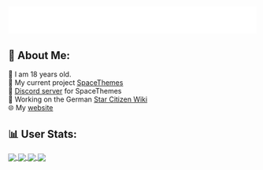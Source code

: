 <img src="./hello.svg" alt="Hello">

## 💫 About Me:
🧑 I am 18 years old. <br>
🔭 My current project [SpaceThemes](https://spaceenergy.github.io/projects/spacetheme/) <br>
🤝 [Discord server](https://discord.gg/7Zv8Xz3Vzn) for SpaceThemes <br>
🔧 Working on the German [Star Citizen Wiki](https://star-citizen.wiki) <br>
🌐 My [website](https://spaceenergy.github.io)

<!-- ## 📊 User Stats:
<a href="https://github.com/anuraghazra/github-readme-stats#gh-dark-mode-only">
  <img height=200 align="center" src="https://github-readme-stats.vercel.app/api?username=SpaceEnergy&include_all_commits=true&number_format=long&show_icons=true&bg_color=0a0a0a&title_color=666cff&icon_color=666cff&border_color=1e1e1e&border_radius=8" />
</a>
<a href="https://github.com/anuraghazra/github-readme-stats#gh-light-mode-only">
  <img height=200 align="center" src="https://github-readme-stats.vercel.app/api?username=SpaceEnergy&include_all_commits=true&number_format=long&show_icons=true&bg_color=fafafa&title_color=666cff&icon_color=666cff&border_color=bcbcbc&border_radius=8" />
</a>

<a href="https://github.com/anuraghazra/convoychat#gh-dark-mode-only">
  <img height=200 align="center" src="https://github-readme-stats.vercel.app/api/top-langs?username=SpaceEnergy&card_width=280&bg_color=0a0a0a&title_color=666cff&border_color=1e1e1e&border_radius=8" />
</a>
<a href="https://github.com/anuraghazra/convoychat#gh-light-mode-only">
  <img height=200 align="center" src="https://github-readme-stats.vercel.app/api/top-langs?username=SpaceEnergy&card_width=280&bg_color=fafafa&title_color=666cff&border_color=bcbcbc&border_radius=8" />
</a> -->

## 📊 User Stats:
<a href="https://github.com/anuraghazra/github-readme-stats#gh-dark-mode-only">
  <img height=200 align="center" src="https://github-readme-stats-git-masterorgs-github-readme-stats-team.vercel.app/api?username=SpaceEnergy&include_orgs=true&count_private=true&include_all_commits=true&number_format=long&show_icons=true&bg_color=0a0a0a&title_color=666cff&icon_color=666cff&border_color=1e1e1e&border_radius=8" />
</a>
<a href="https://github.com/anuraghazra/github-readme-stats#gh-light-mode-only">
  <img height=200 align="center" src="https://github-readme-stats-git-masterorgs-github-readme-stats-team.vercel.app/api?username=SpaceEnergy&include_orgs=true&count_private=true&include_all_commits=true&number_format=long&show_icons=true&bg_color=fafafa&title_color=666cff&icon_color=666cff&border_color=bcbcbc&border_radius=8" />
</a>

<a href="https://github.com/anuraghazra/convoychat#gh-dark-mode-only">
  <img height=200 align="center" src="https://github-readme-stats-git-masterorgs-github-readme-stats-team.vercel.app/api/top-langs?username=SpaceEnergy&include_orgs=true&count_private=true&card_width=280&bg_color=0a0a0a&title_color=666cff&border_color=1e1e1e&border_radius=8" />
</a>
<a href="https://github.com/anuraghazra/convoychat#gh-light-mode-only">
  <img height=200 align="center" src="https://github-readme-stats-git-masterorgs-github-readme-stats-team.vercel.app/api/top-langs?username=SpaceEnergy&include_orgs=true&count_private=true&card_width=280&bg_color=fafafa&title_color=666cff&border_color=bcbcbc&border_radius=8" />
</a>